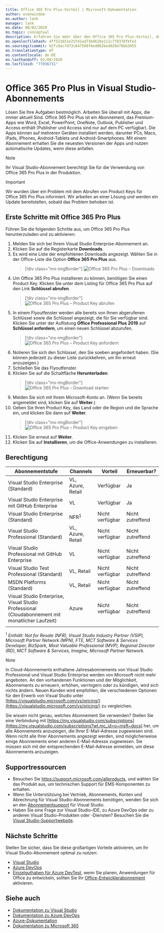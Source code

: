 ```yaml
---
title: Office 365 Pro Plus-Vorteil | Microsoft-Dokumentation
author: evanwindom
ms.author: lank
manager: lank
ms.date: 08/02/2019
ms.topic: conceptual
description: Erfahren Sie mehr über den Office 365 Pro Plus-Vorteil, der in einigen Visual Studio-Abonnements enthalten ist.
ms.openlocfilehash: 4ff521651e25fd1ad73bd629a111c7f8378fbfe3
ms.sourcegitcommit: b2fc9ac7d73c847508f6ed082bed026476bb3955
ms.translationtype: HT
ms.contentlocale: de-DE
ms.lasthandoff: 02/06/2020
ms.locfileid: "77036731"
---
```

# <a name="office-365-pro-plus-in-visual-studio-subscriptions"></a>Office 365 Pro Plus in Visual Studio-Abonnements

Lösen Sie Ihre Aufgaben bestmöglich. Arbeiten Sie überall mit Apps, die immer aktuell Sind. Office 365 Pro Plus ist ein Abonnement, das Premium-Apps wie Word, Excel, PowerPoint, OneNote, Outlook, Publisher und Access enthält (Publisher und Access sind nur auf dem PC verfügbar). Die Apps können auf mehreren Geräten installiert werden, darunter PCs, Macs, iPads, iPhones, Android-Tablets und Android-Smartphones. Mit einem Abonnement erhalten Sie die neuesten Versionen der Apps und nutzen automatische Updates, wenn diese anfallen.

> [!NOTE]
> Ihr Visual Studio-Abonnement berechtigt Sie für die Verwendung von Office 365 Pro Plus in der Produktion.  

> [!IMPORTANT]
> Wir wurden über ein Problem mit dem Abrufen von Product Keys für Office 365 Pro Plus informiert.  Wir arbeiten an einer Lösung und werden ein Update bereitstellen, sobald das Problem behoben ist. 


## <a name="getting-started-with-office-365-pro-plus"></a>Erste Schritte mit Office 365 Pro Plus

Führen Sie die folgenden Schritte aus, um Office 365 Pro Plus herunterzuladen und zu aktivieren:
1. Melden Sie sich bei Ihrem Visual Studio Enterprise-Abonnement an.
2. Klicken Sie auf die Registerkarte **Downloads**.
3. Es wird eine Liste der empfohlenen Downloads angezeigt. Wählen Sie in der Office-Liste die Option **Office 365 Pro Plus** aus.
   > [!div class="mx-imgBorder"]
   > ![Office 365 Pro Plus – Downloads](_img/vs-office365/vs-office365-downloads.png)
0. Um Office 365 Pro Plus installieren zu können, benötigen Sie einen Product Key.  Klicken Sie unter dem Listing für Office 365 Pro Plus auf den Link **Schlüssel abrufen**.
   > [!div class="mx-imgBorder"]
   > ![Office 365 Pro Plus – Product Key abrufen](_img/vs-office365/vs-office365-get-key.png)
0. In einem Flyoutfenster werden alle bereits von Ihnen abgerufenen Schlüssel sowie die Schlüssel angezeigt, die für Sie verfügbar sind.  Klicken Sie unter der Auflistung **Office Professional Plus 2019** auf **Schlüssel anfordern**, um einen neuen Schlüssel abzurufen.
   > [!div class="mx-imgBorder"]
   > ![Office 365 Pro Plus – Product Key anfordern](_img/vs-office365/vs-office365-claim-key.png)
0. Notieren Sie sich den Schlüssel, den Sie soeben angefordert haben. (Sie können jederzeit zu dieser Liste zurückkehren, um ihn erneut anzuzeigen.)
0. Schließen Sie das Flyoutfenster.
0. Klicken Sie auf die Schaltfläche **Herunterladen**:
   > [!div class="mx-imgBorder"]
   > ![Office 365 Pro Plus – Download starten](_img/vs-office365/vs-office365-download-button.png)
0. Melden Sie sich mit Ihrem Microsoft-Konto an. (Wenn Sie bereits angemeldet sind, klicken Sie auf **Weiter**.)
0. Geben Sie Ihren Product Key, das Land oder die Region und die Sprache ein, und klicken Sie dann auf **Weiter**.
   > [!div class="mx-imgBorder"]
   > ![Office 365 Pro Plus – Product Key eingeben](_img/vs-office365/vs-office365-enter-key.png)
0. Klicken Sie erneut auf **Weiter**.
0. Klicken Sie auf **Installieren**, um die Office-Anwendungen zu installieren.

## <a name="eligibility"></a>Berechtigung

| Abonnementstufe                                                 |     Channels                                            | Vorteil                                                          | Erneuerbar?    |
|--------------------------------------------------------------------|---------------------------------------------------------|------------------------------------------------------------------|---------------|
| Visual Studio Enterprise (Standard)   | VL, Azure, Retail| Verfügbar       |  Ja          |
| Visual Studio Enterprise mit GitHub Enterprise  | VL | Verfügbar       |  Ja          |
| Visual Studio Enterprise (Standard)   | NFR<sup>1</sup> | Nicht verfügbar       |  Nicht zutreffend          |
| Visual Studio Professional (Standard) | VL, Azure, Retail                                       | Nicht verfügbar                                                            |  Nicht zutreffend          |
| Visual Studio Professional mit GitHub Enterprise | VL | Nicht verfügbar         |  Nicht zutreffend          |
| Visual Studio Test Professional (Standard)                         | VL, Retail                                              | Nicht verfügbar                                             |  Nicht zutreffend          |
| MSDN Platforms (Standard)                                          | VL, Retail                                              | Nicht verfügbar                                              |  Nicht zutreffend          |
| Visual Studio Enterprise, Visual Studio Professional (Cloudabonnement mit monatlicher Laufzeit) | Azure | Nicht verfügbar | Nicht zutreffend |
|  |

<sup>1</sup> *Enthält:  Not for Resale (NFR), Visual Studio Industry Partner (VSIP), Microsoft Partner Network (MPN), FTE, MCT Software & Services Developer, BizSpark, Most Valuable Professional (MVP), Regional Director (RD), MCT Software & Services, Imagine, Microsoft Partner Network.*

> [!NOTE]
> In Cloud-Abonnements enthaltene Jahresabonnements von Visual Studio Professional und Visual Studio Enterprise werden von Microsoft nicht mehr angeboten. An den vorhandenen Funktionen und der Möglichkeit, Abonnements zu erneuern, erhöhen, verringern oder zu kündigen, wird sich nichts ändern. Neuen Kunden wird empfohlen, die verschiedenen Optionen für den Erwerb von Visual Studio unter [https://visualstudio.microsoft.com/vs/pricing/](https://visualstudio.microsoft.com/vs/pricing/) zu vergleichen.

Sie wissen nicht genau, welches Abonnement Sie verwenden?  Stellen Sie eine Verbindung mit [https://my.visualstudio.com/subscriptions](https://my.visualstudio.com/subscriptions?wt.mc_id=o~msft~docs) her, um alle Abonnements anzuzeigen, die Ihrer E-Mail-Adresse zugewiesen sind. Wenn nicht alle Ihrer Abonnements angezeigt werden, sind möglicherweise einige Abonnements einer anderen E-Mail-Adresse zugewiesen.  Sie müssen sich mit der entsprechenden E-Mail-Adresse anmelden, um diese Abonnements anzuzeigen.

## <a name="support-resources"></a>Supportressourcen
- Besuchen Sie https://support.microsoft.com/allproducts, und wählen Sie das Produkt aus, um technischen Support für EMS-Komponenten zu erhalten.
- Wenn Sie Unterstützung bei Vertrieb, Abonnements, Konten und Abrechnung für Visual Studio-Abonnements benötigen, wenden Sie sich an den [Abonnementsupport](https://visualstudio.microsoft.com/subscriptions/support/) für Visual Studio.
- Haben Sie eine Frage zur Visual Studio-IDE, zu Azure DevOps oder zu anderen Visual Studio-Produkten oder -Diensten?  Besuchen Sie die [Visual Studio-Supportwebsite](https://visualstudio.microsoft.com/support/).

## <a name="next-steps"></a>Nächste Schritte
Stellen Sie sicher, dass Sie diese großartigen Vorteile aktivieren, um Ihr Visual Studio-Abonnement optimal zu nutzen:
- [Visual Studio](vs-ide-benefit.md)
- [Azure DevOps](vs-azure-devops.md)
- [Einzelguthaben für Azure DevTest](vs-azure.md), wenn Sie planen, Anwendungen für Office zu entwickeln, sollten Sie Ihr [Office-Entwicklerabonnement](vs-office-dev.md) aktivieren.

## <a name="see-also"></a>Siehe auch
- [Dokumentation zu Visual Studio](/visualstudio/)
- [Dokumentation zu Azure DevOps](/azure/devops/)
- [Azure-Dokumentation](/azure/)
- [Dokumentation zu Microsoft 365](/microsoft-365/)
